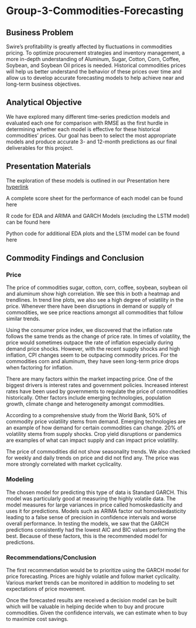 # Group-3-Commodities-Forecasting
## Business Problem
Swire’s profitability is greatly affected by fluctuations in commodities pricing. To optimize procurement strategies and inventory management, a more in-depth understanding of Aluminum, Sugar, Cotton, Corn, Coffee, Soybean, and Soybean Oil prices is needed. Historical commodities prices will help us better understand the behavior of these prices over time and allow us to develop accurate forecasting models to help achieve near and long-term business objectives. 

## Analytical Objective
We have explored many different time-series prediction models and evaluated each one for comparison with RMSE as the first hurdle in determining whether each model is effective for these historical commodities’ prices. Our goal has been to select the most appropriate models and produce accurate 3- and 12-month predictions as our final deliverables for this project. 

## Presentation Materials 
The exploration of these models is outlined in our Presentation here [hyperlink](https://github.com/robynkotter/Group-3-Commodities-Forecasting/blob/9a55b567d84d3c55bfe8b350f18e7bc37470070b/MSBA_Project_final.pptx) 

A complete score sheet for the performance of each model can be found here <hyperlink> 

R code for EDA and ARIMA and GARCH Models (excluding the LSTM model) can be found here <hyperlink> 

Python code for additional EDA plots and the LSTM model can be found here <hyperlink> 

## Commodity Findings and Conclusion

### Price
The price of commodities sugar, cotton, corn, coffee, soybean, soybean oil and aluminum show high correlation. We see this in both a heatmap and trendlines. In trend line plots, we also see a high degree of volatility in the price. Whenever there have been disruptions in demand or supply of commodities, we see price reactions amongst all commodities that follow similar trends.  

Using the consumer price index, we discovered that the inflation rate follows the same trends as the change of price rate. In times of volatility, the price would sometimes outpace the rate of inflation especially during demand price shocks. However, with the recent supply shocks and high inflation, CPI changes seem to be outpacing commodity prices. For the commodities corn and aluminum, they have seen long-term price drops when factoring for inflation.  

There are many factors within the market impacting price. One of the biggest drivers is interest rates and government policies. Increased interest rates have been used by governments to regulate the price of commodities historically. Other factors include emerging technologies, population growth, climate change and heterogeneity amongst commodities.  

According to a comprehensive study from the World Bank, 50% of commodity price volatility stems from demand. Emerging technologies are an example of how demand for certain commodities can change. 20% of volatility stems from supply shocks. Crop yield disruptions or pandemics are examples of what can impact supply and can impact price volatility.  

The price of commodities did not show seasonality trends. We also checked for weekly and daily trends on price and did not find any. The price was more strongly correlated with market cyclicality.

### Modeling 
The chosen model for predicting this type of data is Standard GARCH. This model was particularly good at measuring the highly volatile data. The model measures for large variances in price called homoskedasticity and uses it for predictions. Models such as ARIMA factor out homoskedasticity leading to a false sense of precision in confidence intervals and worse overall performance. In testing the models, we saw that the GARCH predictions consistently had the lowest AIC and BIC values performing the best. Because of these factors, this is the recommended model for predictions.  

### Recommendations/Conclusion 
The first recommendation would be to prioritize using the GARCH model for price forecasting. Prices are highly volatile and follow market cyclicality. Various market trends can be monitored in addition to modeling to set expectations of price movement.  

Once the forecasted results are received a decision model can be built which will be valuable in helping decide when to buy and procure commodities. Given the confidence intervals, we can estimate when to buy to maximize cost savings. 
